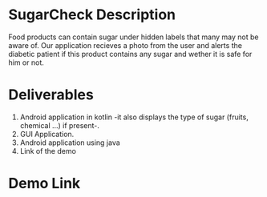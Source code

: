 # SugarCheck Description
<p> Food products can contain sugar under hidden labels that many may not be aware of. Our application recieves a photo from the user and alerts the diabetic patient if this product contains any sugar and wether it is safe for him or not. <p>

# Deliverables 
<ol>
<li>Android application in kotlin -it also displays the type of sugar (fruits, chemical ...) if present-.</li>
<li>GUI Application.</li>
<li>Android application using java</li>
<li>Link of the demo</li>
</ol>

# Demo Link


